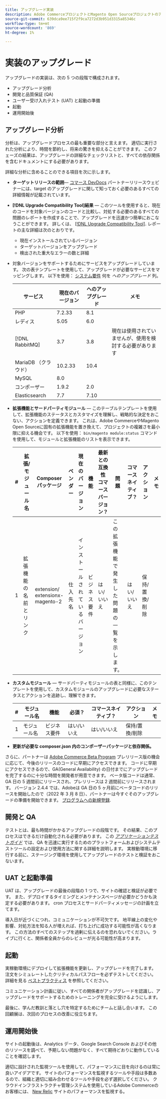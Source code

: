 ```yaml
---
title: アップグレード実装
description: Adobe CommerceプロジェクトとMagento Open Sourceプロジェクトのアップグレード実装の様々なフェーズについて説明します。
source-git-commit: 639dca9ee715f2f9ca7272d3b951d3315a85346c
workflow-type: tm+mt
source-wordcount: '869'
ht-degree: 1%

---
```



# 実装のアップグレード

アップグレードの実装は、次の 5 つの段階で構成されます。

- アップグレード分析
- 開発と品質保証 (QA)
- ユーザー受け入れテスト (UAT) と起動の準備
- 起動
- 運用開始後

## アップグレード分析

分析は、アップグレードプロセスの最も重要な部分と言えます。 適切に実行された分析により、時間を節約し、将来の驚きを抑えることができます。 このフェーズの結果は、アップグレードの詳細なチェックリストと、すべての依存関係を含むドキュメントにする必要があります。

詳細な分析に含めることのできる項目を次に示します。

- **ターゲットリリースの範囲**— [コマース DevDocs](https://devdocs.magento.com) パートナーリリースウェビナーには、target のアップグレードに関して知っておく必要のあるすべての詳細情報が記載されています。

- **[!DNL Upgrade Compatibility Tool]結果** — このツールを使用すると、現在のコードを対象バージョンのコードと比較し、対処する必要のあるすべての問題のレポートを作成することで、アップグレードを迅速かつ簡単におこなうことができます。 詳しくは、 [[!DNL Upgrade Compatibility Tool]](../upgrade-compatibility-tool/overview.md). レポートの主な詳細は次のとおりです。

   - 現在インストールされているバージョン
   - ターゲットバージョンをアップグレード
   - 検出された重大なエラーの数と詳細

- 対象バージョンをサポートするためにサービスをアップグレードしています。 次の表テンプレートを使用して、アップグレードが必要なサービスをマッピングします。 以下を使用： [システム要件](../../installation/system-requirements.md) 何を _へのアップグレード_ 列。


   | サービス | 現在のバージョン | へのアップグレード | メモ |
   |-----------------|-----------------|------------|----------------------------------------------------------|
   | PHP | 7.2.33 | 8.1 |  |
   | レディス | 5.05 | 6.0 |  |
   | [!DNL RabbitMQ] | 3.7 | 3.8 | 現在は使用されていませんが、使用を検討する必要があります |
   | MariaDB （クラウド） | 10.2.33 | 10.4 |  |
   | MySQL | 8.0 |  |  |
   | コンポーザー | 1.9.2 | 2.0 |  |
   | Elasticsearch | 7.7 | 7.10 |  |

- **拡張機能とサードパーティモジュール** — このテーブルテンプレートを使用して、拡張機能のステータスとカスタマイズを理解し、戦略的な決定をおこない、アクションを定義できます。 これは、Adobe CommerceやMagento Open Sourceに固有の拡張機能を置き換えて、プロジェクトの複雑さを最小限に抑える機会です。 以下を使用： `bin/magento module:status` コマンドを使用して、モジュールと拡張機能のリストを表示できます。

   | # | 拡張/<br>モジュール名 | Composer パッケージ | ベンダー | 現在のバージョン | 機能 | 最新との互換性<br>コマースバージョン？ | 問題 | コマースネイティブ？ | アクション | メモ |
   |---|-----------------------------|------------------------------------|-------------|-------------------|-----------------------|---------------------------------------------|--------------------------------------------------|---------------------|-------------------------|-------|
   | 1 | 拡張機能の名前とリンク | extension/<br>extensionx-magento-2 | 仕入先名 | インストールされているバージョン | ビジネス要件 | はい/いいえ | この拡張機能で発生した問題の一覧を示します。 | はい/いいえ | 保持/置換/<br>削除 |  |

- **カスタムモジュール** — サードパーティモジュールの表と同様に、このテンプレートを使用して、カスタムモジュールのアップグレードに必要なステータスとアクションを追跡し、理解できます。

   | # | モジュール名 | 機能 | 必須？ | コマースネイティブ？ | アクション | メモ |
   |---|--------------|-----------------------|-----------|---------------------|---------------------|-------|
   | 1 | モジュール名 | ビジネス要件 | はい/いいえ | はい/いいえ | 保持/置換/削除 |  |

- **更新が必要な composer.json 内のコンポーザーパッケージと依存関係。**

さらに、パートナーは [Adobe Commerce Beta Program](https://devdocs.magento.com/release/beta-program.html) プレリリース版の機会に応じて、今後のリリースのコードに早期にアクセスできます。 コードに早期にアクセスできるので、GA(General Availability) の日付までにアップグレードを完了するのに十分な時間を開発者が用意できます。 ベータ版コードは通常、GA 日の 5 週間前にリリースされ、プレリリースは 2 週間前にリリースされます。 バージョン 2.4.4 では、Adobeは GA 日の 5 ヶ月前にベータコードのリリースを開始したので（2022 年 3 月 8 日）、パートナーは今すぐそのアップグレードの準備を開始できます。 [プログラムへの新規登録](https://community.magento.com/t5/Magento-DevBlog/BREAKING-NEWS-2-4-4-beta-releases-are-coming-soon/ba-p/484310).

## 開発と QA

テストとは、最も時間がかかるアップグレードの段階です。 その結果、このプロセスはできるだけ自動化される必要があります。 この _[アプリケーションテストガイド](https://developer.adobe.com/commerce/testing/guide/)_ では、QA を迅速に実行するためのプラットフォームおよびシステムテストツールの設定および使用方法に関する詳細を説明します。 実稼動環境に移行する前に、ステージング環境を使用してアップグレードのテストと検証をおこないます。

## UAT と起動準備

UAT は、アップグレードの最後の段階の 1 つで、サイトの確認と検証が必要です。 また、デプロイするタイミングとメンテナンスページが必要かどうかも決定する必要があります。 cron プロセスとサードパーティメッセージの計画を立てます。

導入日が近づくにつれ、コミュニケーションが不可欠です。 地平線上の変化や影響、対処方法を知る人が増えれば、打ち上げに成功する可能性が高くなります。 この方法のすべてのステップを過剰に伝えるのを恐れないでください。ライブに行くと、関係者全員からのレビューが光る可能性が高まります。

## 起動

実稼動環境にデプロイして拡張機能を更新し、アップグレードを完了します。 注文をシミュレートしたクリティカルパスフローを必ずテストしてください。 詳細を見る [ベストプラクティス](../prepare/best-practices.md) を参照してください。

コミュニケーション計画に従い、すべての関係者がアップグレードを認識し、アップグレードをサポートするためのトレーニングを完全に受けるようにします。

最後に、学んだ教訓と落とし穴を特定するためにチームと話し合います。 この回顧展は、次回のプロセスの改善に役立ちます。

## 運用開始後

サイトの起動後は、Analytics データ、Google Search Console およびその他のリソースを調べて、予期しない問題がなく、すべて期待どおりに動作していることを確認します。

適切に設計された監視ツールを使用して、パフォーマンスに目を向けるのは常に良いアイデアです。 サイトのパフォーマンスを監視するツールや手段は多数あるので、組織と適切に組み合わせるツールや手段を必ず選択してください。 クラウドインフラストラクチャ管理システムを使用しているAdobe Commerceのお客様には、 [New Relic](https://devdocs.magento.com/cloud/project/new-relic.html) サイトのパフォーマンスを監視する。
